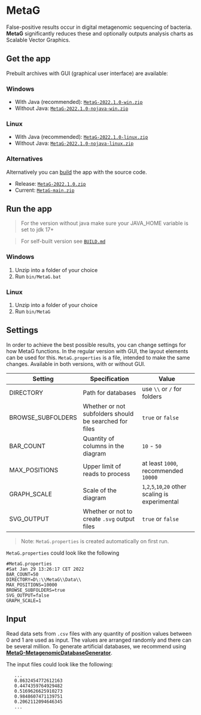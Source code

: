 # MetaG

False-positive results occur in digital metagenomic sequencing of bacteria. **MetaG** significantly reduces these and optionally outputs analysis charts as Scalable Vector Graphics.

## Get the app

Prebuilt archives with GUI (graphical user interface) are available:

### Windows

- With Java (recommended): [`MetaG-2022.1.0-win.zip`](https://github.com/ArnoKappe/MetaG/releases/download/2022.1.0/MetaG-2022.1.0-win.zip)
- Without Java: [`MetaG-2022.1.0-nojava-win.zip`](https://github.com/ArnoKappe/MetaG/releases/download/2022.1.0/MetaG-2022.1.0-nojava-win.zip)

### Linux

- With Java (recommended): [`MetaG-2022.1.0-linux.zip`](https://github.com/ArnoKappe/MetaG/releases/download/2022.1.0/MetaG-2022.1.0-linux.zip)
- Without Java: [`MetaG-2022.1.0-nojava-linux.zip`](https://github.com/ArnoKappe/MetaG/releases/download/2022.1.0/MetaG-2022.1.0-nojava-linux.zip)

### Alternatives

Alternatively you can [build](BUILD.md) the app with the source code.
- Release: [`MetaG-2022.1.0.zip`](https://github.com/ArnoKappe/MetaG/archive/refs/tags/2022.1.0.zip)
- Current: [`MetaG-main.zip`](https://github.com/ArnoKappe/MetaG/archive/refs/heads/main.zip)

## Run the app

> For the version without java make sure your JAVA_HOME variable is set to jdk 17+

> For self-built version see [`BUILD.md`](BUILD.md)

### Windows

1. Unzip into a folder of your choice
2. Run `bin/MetaG.bat`

### Linux

1. Unzip into a folder of your choice
2. Run `bin/MetaG`

## Settings

In order to achieve the best possible results, you can change settings for how MetaG functions. In the regular version with GUI, the layout elements can be used for this. `MetaG.properties` is a file, intended to make the same changes. Available in both versions, with or without GUI.

| Setting           | Specification                                          | Value                                               |
|-------------------|--------------------------------------------------------|-----------------------------------------------------|
| DIRECTORY         | Path for databases                                     | use `\\` or `/` for folders                         |
| BROWSE_SUBFOLDERS | Whether or not subfolders should be searched for files | `true` or `false`                                   |
| BAR_COUNT         | Quantity of columns in the diagram                     | `10` - `50`                                         |
| MAX_POSITIONS     | Upper limit of reads to process                        | at least `1000`, recommended `10000`                |
| GRAPH_SCALE       | Scale of the diagram                                   | `1`,`2`,`5`,`10`,`20` other scaling is experimental |
| SVG_OUTPUT        | Whether or not to create `.svg` output files           | `true` or `false`                                   |

> Note: `MetaG.properties` is created automatically on first run.

`MetaG.properties` could look like the following

    #MetaG.properties
    #Sat Jan 29 13:26:17 CET 2022
    BAR_COUNT=50
    DIRECTORY=D\:\\MetaG\\Data\\
    MAX_POSITIONS=10000
    BROWSE_SUBFOLDERS=true
    SVG_OUTPUT=false
    GRAPH_SCALE=1

## Input

Read data sets from `.csv` files with any quantity of position values between 0 and 1 are used as input. The values are arranged randomly and there can be several million. To generate artificial databases, we recommend using [**MetaG-MetagenomicDatabaseGenerator**](https://github.com/ArnoKappe/MetaG-MetagenomicDatabaseGenerator).

The input files could look like the following:

       ...
       0.8632454772612163
       0.4474359764929482
       0.5169626625910273
       0.9848607471139751
       0.2062112094646345
       ...
